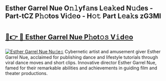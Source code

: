 ## Esther Garrel Nue O𝚗𝚕yf𝚊ns L𝚎a𝚔ed N𝚞𝚍es - Part-tCZ P𝚑𝚘tos Vi𝚍𝚎o - H𝚘𝚝 Part L𝚎a𝚔s zG3Ml

# <h2><a href="http://kf8m4k.oniu.top/?m=Esther+Garrel+Nue">🔗👉 🔴 Esther Garrel Nue P𝚑ot𝚘𝚜 V𝚒d𝚎o</a></h2>

[![Esther Garrel Nue Nu𝚍e𝚜](https://i.imgur.com/0qMVB7G.gif)](http://kf8m4k.oniu.top/?m=Esther+Garrel+Nue)
Cybernetic artist and amusement giver Esther Garrel Nue, acclaimed for publishing dance and lifestyle tutorials through viral dance moves and short clips. Innovative director Esther Garrel Nue, famed for their remarkable abilities and achievements in guiding film and theater productions.  
